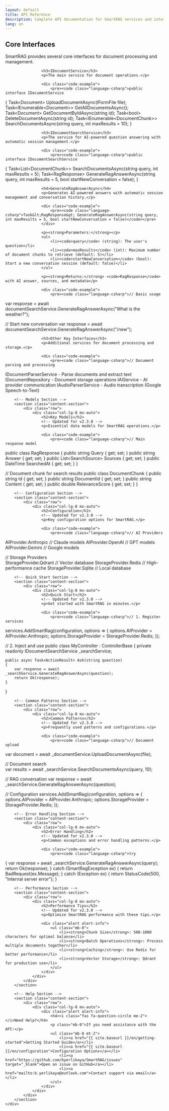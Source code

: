 ```yaml
---
layout: default
title: API Reference
description: Complete API documentation for SmartRAG services and interfaces
lang: en
---
```


<div class="page-content">
    <div class="container">
        <!-- Core Interfaces Section -->
        <section class="content-section">
            <div class="row">
                <div class="col-lg-8 mx-auto">
                    <h2>Core Interfaces</h2>
                    <!-- Updated for v2.3.0 -->
                    <p>SmartRAG provides several core interfaces for document processing and management.</p>
                    
                    <h3>IDocumentService</h3>
                    <p>The main service for document operations.</p>
                    
                    <div class="code-example">
                        <pre><code class="language-csharp">public interface IDocumentService
{
    Task&lt;Document&gt; UploadDocumentAsync(IFormFile file);
    Task&lt;IEnumerable&lt;Document&gt;&gt; GetAllDocumentsAsync();
    Task&lt;Document&gt; GetDocumentByIdAsync(string id);
    Task&lt;bool&gt; DeleteDocumentAsync(string id);
    Task&lt;IEnumerable&lt;DocumentChunk&gt;&gt; SearchDocumentsAsync(string query, int maxResults = 10);
}</code></pre>
                    </div>

                    <h3>IDocumentSearchService</h3>
                    <p>The service for AI-powered question answering with automatic session management.</p>
                    
                    <div class="code-example">
                        <pre><code class="language-csharp">public interface IDocumentSearchService
{
    Task&lt;List&lt;DocumentChunk&gt;&gt; SearchDocumentsAsync(string query, int maxResults = 5);
    Task&lt;RagResponse&gt; GenerateRagAnswerAsync(string query, int maxResults = 5, bool startNewConversation = false);
}</code></pre>
                    </div>

                    <h4>GenerateRagAnswerAsync</h4>
                    <p>Generates AI-powered answers with automatic session management and conversation history.</p>
                    
                    <div class="code-example">
                        <pre><code class="language-csharp">Task&lt;RagResponse&gt; GenerateRagAnswerAsync(string query, int maxResults = 5, bool startNewConversation = false)</code></pre>
                    </div>
                    
                    <p><strong>Parameters:</strong></p>
                    <ul>
                        <li><code>query</code> (string): The user's question</li>
                        <li><code>maxResults</code> (int): Maximum number of document chunks to retrieve (default: 5)</li>
                        <li><code>startNewConversation</code> (bool): Start a new conversation session (default: false)</li>
                    </ul>
                    
                    <p><strong>Returns:</strong> <code>RagResponse</code> with AI answer, sources, and metadata</p>
                    
                    <div class="code-example">
                        <pre><code class="language-csharp">// Basic usage
var response = await documentSearchService.GenerateRagAnswerAsync("What is the weather?");

// Start new conversation
var response = await documentSearchService.GenerateRagAnswerAsync("/new");</code></pre>
                    </div>

                    <h3>Other Key Interfaces</h3>
                    <p>Additional services for document processing and storage.</p>
                    
                    <div class="code-example">
                        <pre><code class="language-csharp">// Document parsing and processing
IDocumentParserService - Parse documents and extract text
IDocumentRepository - Document storage operations
IAIService - AI provider communication
IAudioParserService - Audio transcription (Google Speech-to-Text)</code></pre>
                    </div>
                </div>
            </div>
        </section>

        <!-- Models Section -->
        <section class="content-section">
            <div class="row">
                <div class="col-lg-8 mx-auto">
                    <h2>Key Models</h2>
                    <!-- Updated for v2.3.0 -->
                    <p>Essential data models for SmartRAG operations.</p>
                    
                    <div class="code-example">
                        <pre><code class="language-csharp">// Main response model
public class RagResponse
{
    public string Query { get; set; }
    public string Answer { get; set; }
    public List&lt;SearchSource&gt; Sources { get; set; }
    public DateTime SearchedAt { get; set; }
}

// Document chunk for search results
public class DocumentChunk
{
    public string Id { get; set; }
    public string DocumentId { get; set; }
    public string Content { get; set; }
    public double RelevanceScore { get; set; }
}</code></pre>
                    </div>
                </div>
            </div>
        </section>

        <!-- Configuration Section -->
        <section class="content-section">
            <div class="row">
                <div class="col-lg-8 mx-auto">
                    <h2>Configuration</h2>
                    <!-- Updated for v2.3.0 -->
                    <p>Key configuration options for SmartRAG.</p>
                    
                    <div class="code-example">
                        <pre><code class="language-csharp">// AI Providers
AIProvider.Anthropic    // Claude models
AIProvider.OpenAI       // GPT models
AIProvider.Gemini       // Google models

// Storage Providers  
StorageProvider.Qdrant  // Vector database
StorageProvider.Redis   // High-performance cache
StorageProvider.Sqlite  // Local database</code></pre>
                    </div>
                </div>
            </div>
        </section>

        <!-- Quick Start Section -->
        <section class="content-section">
            <div class="row">
                <div class="col-lg-8 mx-auto">
                    <h2>Quick Start</h2>
                    <!-- Updated for v2.3.0 -->
                    <p>Get started with SmartRAG in minutes.</p>
                    
                    <div class="code-example">
                        <pre><code class="language-csharp">// 1. Register services
services.AddSmartRag(configuration, options =>
{
    options.AIProvider = AIProvider.Anthropic;
    options.StorageProvider = StorageProvider.Redis;
});

// 2. Inject and use
public class MyController : ControllerBase
{
    private readonly IDocumentSearchService _searchService;
    
    public async Task<ActionResult> Ask(string question)
    {
        var response = await _searchService.GenerateRagAnswerAsync(question);
        return Ok(response);
    }
}</code></pre>
                    </div>
                </div>
            </div>
        </section>

        <!-- Common Patterns Section -->
        <section class="content-section">
            <div class="row">
                <div class="col-lg-8 mx-auto">
                    <h2>Common Patterns</h2>
                    <!-- Updated for v2.3.0 -->
                    <p>Frequently used patterns and configurations.</p>
                    
                    <div class="code-example">
                        <pre><code class="language-csharp">// Document upload
var document = await _documentService.UploadDocumentAsync(file);

// Document search  
var results = await _searchService.SearchDocumentsAsync(query, 10);

// RAG conversation
var response = await _searchService.GenerateRagAnswerAsync(question);

// Configuration
services.AddSmartRag(configuration, options =>
{
    options.AIProvider = AIProvider.Anthropic;
    options.StorageProvider = StorageProvider.Redis;
});</code></pre>
                    </div>
                </div>
            </div>
        </section>

        <!-- Error Handling Section -->
        <section class="content-section">
            <div class="row">
                <div class="col-lg-8 mx-auto">
                    <h2>Error Handling</h2>
                    <!-- Updated for v2.3.0 -->
                    <p>Common exceptions and error handling patterns.</p>
                    
                    <div class="code-example">
                        <pre><code class="language-csharp">try
{
    var response = await _searchService.GenerateRagAnswerAsync(query);
    return Ok(response);
}
catch (SmartRagException ex)
{
    return BadRequest(ex.Message);
}
catch (Exception ex)
{
    return StatusCode(500, "Internal server error");
}</code></pre>
                    </div>
                </div>
            </div>
        </section>

        <!-- Performance Section -->
        <section class="content-section">
            <div class="row">
                <div class="col-lg-8 mx-auto">
                    <h2>Performance Tips</h2>
                    <!-- Updated for v2.3.0 -->
                    <p>Optimize SmartRAG performance with these tips.</p>
                    
                    <div class="alert alert-info">
                        <ul class="mb-0">
                            <li><strong>Chunk Size</strong>: 500-1000 characters for optimal balance</li>
                            <li><strong>Batch Operations</strong>: Process multiple documents together</li>
                            <li><strong>Caching</strong>: Use Redis for better performance</li>
                            <li><strong>Vector Storage</strong>: Qdrant for production use</li>
                        </ul>
                    </div>
                </div>
            </div>
        </section>

        <!-- Help Section -->
        <section class="content-section">
            <div class="row">
                <div class="col-lg-8 mx-auto">
                    <div class="alert alert-info">
                        <h4><i class="fas fa-question-circle me-2"></i>Need Help?</h4>
                        <p class="mb-0">If you need assistance with the API:</p>
                        <ul class="mb-0 mt-2">
                            <li><a href="{{ site.baseurl }}/en/getting-started">Getting Started Guide</a></li>
                            <li><a href="{{ site.baseurl }}/en/configuration">Configuration Options</a></li>
                            <li><a href="https://github.com/byerlikaya/SmartRAG/issues" target="_blank">Open an issue on GitHub</a></li>
                            <li><a href="mailto:b.yerlikaya@outlook.com">Contact support via email</a></li>
                        </ul>
                    </div>
                </div>
            </div>
        </section>
    </div>
</div>